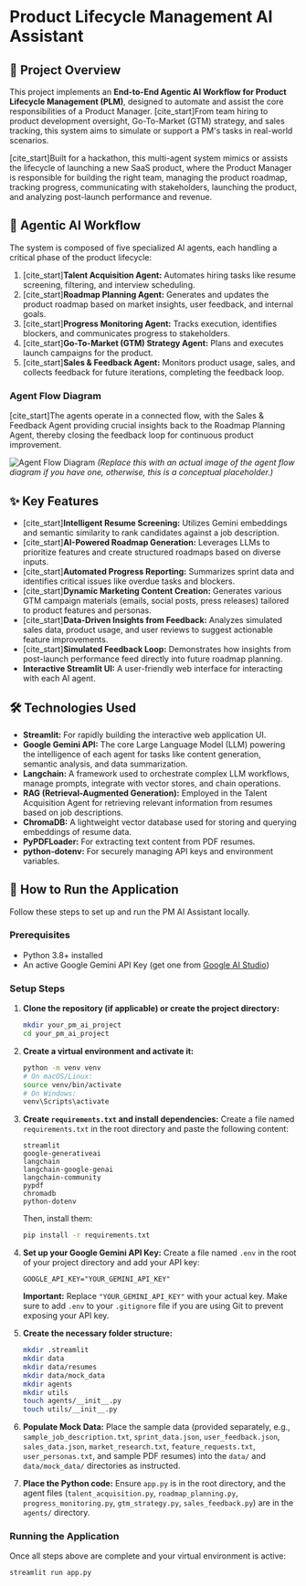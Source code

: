 # Product Lifecycle Management AI Assistant

## 🚀 Project Overview

This project implements an **End-to-End Agentic AI Workflow for Product Lifecycle Management (PLM)**, designed to automate and assist the core responsibilities of a Product Manager. [cite_start]From team hiring to product development oversight, Go-To-Market (GTM) strategy, and sales tracking, this system aims to simulate or support a PM's tasks in real-world scenarios.

[cite_start]Built for a hackathon, this multi-agent system mimics or assists the lifecycle of launching a new SaaS product, where the Product Manager is responsible for building the right team, managing the product roadmap, tracking progress, communicating with stakeholders, launching the product, and analyzing post-launch performance and revenue.

## 🧠 Agentic AI Workflow

The system is composed of five specialized AI agents, each handling a critical phase of the product lifecycle:

1.  [cite_start]**Talent Acquisition Agent:** Automates hiring tasks like resume screening, filtering, and interview scheduling.
2.  [cite_start]**Roadmap Planning Agent:** Generates and updates the product roadmap based on market insights, user feedback, and internal goals.
3.  [cite_start]**Progress Monitoring Agent:** Tracks execution, identifies blockers, and communicates progress to stakeholders.
4.  [cite_start]**Go-To-Market (GTM) Strategy Agent:** Plans and executes launch campaigns for the product.
5.  [cite_start]**Sales & Feedback Agent:** Monitors product usage, sales, and collects feedback for future iterations, completing the feedback loop.

### Agent Flow Diagram

[cite_start]The agents operate in a connected flow, with the Sales & Feedback Agent providing crucial insights back to the Roadmap Planning Agent, thereby closing the feedback loop for continuous product improvement.

![Agent Flow Diagram](https://i.imgur.com/your_agent_flow_diagram.png)
*(Replace this with an actual image of the agent flow diagram if you have one, otherwise, this is a conceptual placeholder.)*

## ✨ Key Features

* [cite_start]**Intelligent Resume Screening:** Utilizes Gemini embeddings and semantic similarity to rank candidates against a job description.
* [cite_start]**AI-Powered Roadmap Generation:** Leverages LLMs to prioritize features and create structured roadmaps based on diverse inputs.
* [cite_start]**Automated Progress Reporting:** Summarizes sprint data and identifies critical issues like overdue tasks and blockers.
* [cite_start]**Dynamic Marketing Content Creation:** Generates various GTM campaign materials (emails, social posts, press releases) tailored to product features and personas.
* [cite_start]**Data-Driven Insights from Feedback:** Analyzes simulated sales data, product usage, and user reviews to suggest actionable feature improvements.
* [cite_start]**Simulated Feedback Loop:** Demonstrates how insights from post-launch performance feed directly into future roadmap planning.
* **Interactive Streamlit UI:** A user-friendly web interface for interacting with each AI agent.

## 🛠️ Technologies Used

* **Streamlit:** For rapidly building the interactive web application UI.
* **Google Gemini API:** The core Large Language Model (LLM) powering the intelligence of each agent for tasks like content generation, semantic analysis, and data summarization.
* **Langchain:** A framework used to orchestrate complex LLM workflows, manage prompts, integrate with vector stores, and chain operations.
* **RAG (Retrieval-Augmented Generation):** Employed in the Talent Acquisition Agent for retrieving relevant information from resumes based on job descriptions.
* **ChromaDB:** A lightweight vector database used for storing and querying embeddings of resume data.
* **PyPDFLoader:** For extracting text content from PDF resumes.
* **python-dotenv:** For securely managing API keys and environment variables.

## 🚀 How to Run the Application

Follow these steps to set up and run the PM AI Assistant locally.

### Prerequisites

* Python 3.8+ installed
* An active Google Gemini API Key (get one from [Google AI Studio](https://aistudio.google.com/))

### Setup Steps

1.  **Clone the repository (if applicable) or create the project directory:**
    ```bash
    mkdir your_pm_ai_project
    cd your_pm_ai_project
    ```

2.  **Create a virtual environment and activate it:**
    ```bash
    python -m venv venv
    # On macOS/Linux:
    source venv/bin/activate
    # On Windows:
    venv\Scripts\activate
    ```

3.  **Create `requirements.txt` and install dependencies:**
    Create a file named `requirements.txt` in the root directory and paste the following content:
    ```
    streamlit
    google-generativeai
    langchain
    langchain-google-genai
    langchain-community
    pypdf
    chromadb
    python-dotenv
    ```
    Then, install them:
    ```bash
    pip install -r requirements.txt
    ```

4.  **Set up your Google Gemini API Key:**
    Create a file named `.env` in the root of your project directory and add your API key:
    ```
    GOOGLE_API_KEY="YOUR_GEMINI_API_KEY"
    ```
    **Important:** Replace `"YOUR_GEMINI_API_KEY"` with your actual key. Make sure to add `.env` to your `.gitignore` file if you are using Git to prevent exposing your API key.

5.  **Create the necessary folder structure:**
    ```bash
    mkdir .streamlit
    mkdir data
    mkdir data/resumes
    mkdir data/mock_data
    mkdir agents
    mkdir utils
    touch agents/__init__.py
    touch utils/__init__.py
    ```

6.  **Populate Mock Data:**
    Place the sample data (provided separately, e.g., `sample_job_description.txt`, `sprint_data.json`, `user_feedback.json`, `sales_data.json`, `market_research.txt`, `feature_requests.txt`, `user_personas.txt`, and sample PDF resumes) into the `data/` and `data/mock_data/` directories as instructed.

7.  **Place the Python code:**
    Ensure `app.py` is in the root directory, and the agent files (`talent_acquisition.py`, `roadmap_planning.py`, `progress_monitoring.py`, `gtm_strategy.py`, `sales_feedback.py`) are in the `agents/` directory.

### Running the Application

Once all steps above are complete and your virtual environment is active:

```bash
streamlit run app.py
